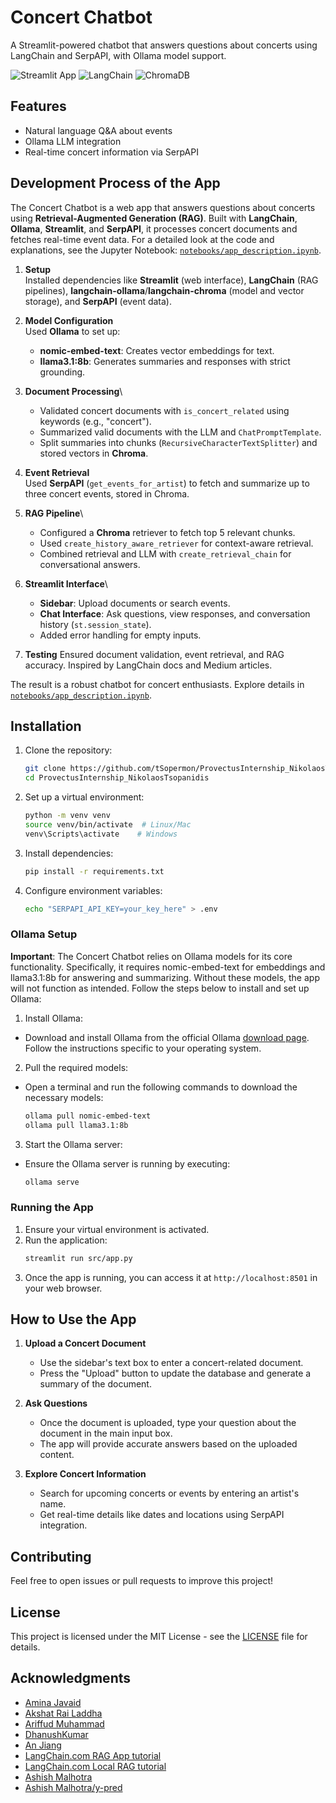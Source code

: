 # Concert Chatbot

A Streamlit-powered chatbot that answers questions about concerts using LangChain and SerpAPI, with Ollama model support.

![Streamlit App](https://img.shields.io/badge/Streamlit-FF4B4B?style=for-the-badge&logo=Streamlit&logoColor=white)
![LangChain](https://img.shields.io/badge/LangChain-00A67E?style=for-the-badge)
![ChromaDB](https://img.shields.io/badge/ChromaDB-FFD43B?style=for-the-badge)

## Features
- Natural language Q&A about events
- Ollama LLM integration
- Real-time concert information via SerpAPI

## Development Process of the App

The Concert Chatbot is a web app that answers questions about concerts using **Retrieval-Augmented Generation (RAG)**. Built with **LangChain**, **Ollama**, **Streamlit**, and **SerpAPI**, it processes concert documents and fetches real-time event data. For a detailed look at the code and explanations, see the Jupyter Notebook: [`notebooks/app_description.ipynb`](notebooks/app_description.ipynb).

1. **Setup**\
   Installed dependencies like **Streamlit** (web interface), **LangChain** (RAG pipelines), **langchain-ollama**/**langchain-chroma** (model and vector storage), and **SerpAPI** (event data).

2. **Model Configuration**\
   Used **Ollama** to set up:

   - **nomic-embed-text**: Creates vector embeddings for text.
   - **llama3.1:8b**: Generates summaries and responses with strict grounding.

3. **Document Processing**\

   - Validated concert documents with `is_concert_related` using keywords (e.g., "concert").
   - Summarized valid documents with the LLM and `ChatPromptTemplate`.
   - Split summaries into chunks (`RecursiveCharacterTextSplitter`) and stored vectors in **Chroma**.

4. **Event Retrieval**\
   Used **SerpAPI** (`get_events_for_artist`) to fetch and summarize up to three concert events, stored in Chroma.

5. **RAG Pipeline**\

   - Configured a **Chroma** retriever to fetch top 5 relevant chunks.
   - Used `create_history_aware_retriever` for context-aware retrieval.
   - Combined retrieval and LLM with `create_retrieval_chain` for conversational answers.

6. **Streamlit Interface**\

   - **Sidebar**: Upload documents or search events.
   - **Chat Interface**: Ask questions, view responses, and conversation history (`st.session_state`).
   - Added error handling for empty inputs.

7. **Testing**
   Ensured document validation, event retrieval, and RAG accuracy. Inspired by LangChain docs and Medium articles.

The result is a robust chatbot for concert enthusiasts. Explore details in [`notebooks/app_description.ipynb`](notebooks/app_description.ipynb).

## Installation

1. Clone the repository:
   ```bash
   git clone https://github.com/tSopermon/ProvectusInternship_NikolaosTsopanidis.git
   cd ProvectusInternship_NikolaosTsopanidis
   ```
2. Set up a virtual environment:
   ```bash
   python -m venv venv
   source venv/bin/activate  # Linux/Mac
   venv\Scripts\activate    # Windows
   ```
3. Install dependencies:
   ```bash
   pip install -r requirements.txt
   ```
4. Configure environment variables:
   ```bash
   echo "SERPAPI_API_KEY=your_key_here" > .env
   ```

### Ollama Setup
**Important**: The Concert Chatbot relies on Ollama models for its core functionality. Specifically, it requires nomic-embed-text for embeddings and llama3.1:8b for answering and summarizing. Without these models, the app will not function as intended. Follow the steps below to install and set up Ollama:
1. Install Ollama:
 * Download and install Ollama from the official Ollama [download page](https://ollama.com/download). Follow the instructions specific to your operating system.
2. Pull the required models:
 * Open a terminal and run the following commands to download the necessary models:
   ```bash
   ollama pull nomic-embed-text
   ollama pull llama3.1:8b
   ```
3. Start the Ollama server:
 * Ensure the Ollama server is running by executing:
   ```bash
   ollama serve
   ```

### Running the App
1. Ensure your virtual environment is activated.
2. Run the application:
   ```bash
   streamlit run src/app.py
   ```
3. Once the app is running, you can access it at `http://localhost:8501` in your web browser.

## How to Use the App

1. **Upload a Concert Document**  
   - Use the sidebar's text box to enter a concert-related document.  
   - Press the "Upload" button to update the database and generate a summary of the document.

2. **Ask Questions**  
   - Once the document is uploaded, type your question about the document in the main input box.  
   - The app will provide accurate answers based on the uploaded content.

3. **Explore Concert Information**  
   - Search for upcoming concerts or events by entering an artist's name.  
   - Get real-time details like dates and locations using SerpAPI integration.

## Contributing

Feel free to open issues or pull requests to improve this project!

## License

This project is licensed under the MIT License - see the [LICENSE](LICENSE) file for details.

## Acknowledgments

* [Amina Javaid](https://medium.com/@aminajavaid30/building-a-rag-system-the-data-ingestion-pipeline-d04235fd17ea)
* [Akshat Rai Laddha](https://medium.com/@laddhaakshatrai/how-to-perform-data-ingestion-with-langchain-day-12-100-f11288d7ae99)
* [Ariffud Muhammad](https://www.hostinger.com/tutorials/what-is-ollama#Key_features_of_Ollama)
* [DhanushKumar](https://medium.com/@danushidk507/rag-with-llama-using-ollama-a-deep-dive-into-retrieval-augmented-generation-c58b9a1cfcd3)
* [An Jiang](https://medium.com/@jiangan0808/retrieval-augmented-generation-rag-with-open-source-hugging-face-llms-using-langchain-bd618371be9d)
* [LangChain.com RAG App tutorial](https://python.langchain.com/docs/tutorials/rag/)
* [LangChain.com Local RAG tutorial](https://python.langchain.com/v0.2/docs/tutorials/local_rag/)
* [Ashish Malhotra](https://medium.com/@mrcoffeeai/conversational-chatbot-trained-on-own-data-streamlit-and-langchain-a45ea5a9dc0f)
* [Ashish Malhotra/y-pred](https://github.com/y-pred/Langchain/blob/main/Langchain%202.0/RAG_Conversational_Chatbot.ipynb)